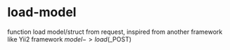 # load-model
function load model/struct from request, inspired from another framework like Yii2 framework $model->load($_POST)